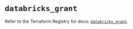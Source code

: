 # `databricks_grant`

Refer to the Terraform Registry for docs: [`databricks_grant`](https://registry.terraform.io/providers/databricks/databricks/1.68.0/docs/resources/grant).
